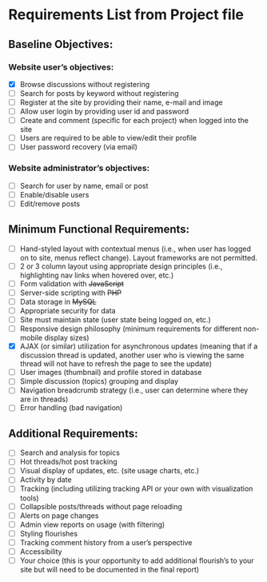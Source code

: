 # Requirements List from Project file

## Baseline Objectives:

### Website user’s objectives:
- [x] Browse discussions without registering
- [ ] Search for posts by keyword without registering
- [ ] Register at the site by providing their name, e-mail and image
- [ ] Allow user login by providing user id and password
- [ ] Create and comment (specific for each project) when logged into the site
- [ ] Users are required to be able to view/edit their profile
- [ ] User password recovery (via email) 

### Website administrator’s objectives:
- [ ] Search for user by name, email or post
- [ ] Enable/disable users
- [ ] Edit/remove posts

## Minimum Functional Requirements:
- [ ] Hand-styled layout with contextual menus (i.e., when user has logged on to site, menus reflect change). Layout frameworks are not permitted.
- [ ] 2 or 3 column layout using appropriate design principles (i.e., highlighting nav links when hovered over, etc.)
- [ ] Form validation with ~~JavaScript~~
- [ ] Server-side scripting with ~~PHP~~
- [ ] Data storage in ~~MySQL~~
- [ ] Appropriate security for data
- [ ] Site must maintain state (user state being logged on, etc.)
- [ ] Responsive design philosophy (minimum requirements for different non-mobile display sizes)
- [x] AJAX (or similar) utilization for asynchronous updates (meaning that if a discussion thread is updated, another user who is viewing the same thread will not have to refresh the page to see the update)
- [ ] User images (thumbnail) and profile stored in database
- [ ] Simple discussion (topics) grouping and display
- [ ] Navigation breadcrumb strategy (i.e., user can determine where they are in threads)
- [ ] Error handling (bad navigation)

## Additional Requirements:
- [ ] Search and analysis for topics
- [ ] Hot threads/hot post tracking
- [ ] Visual display of updates, etc. (site usage charts, etc.)
- [ ] Activity by date
- [ ] Tracking (including utilizing tracking API or your own with visualization tools)
- [ ] Collapsible posts/threads without page reloading
- [ ] Alerts on page changes
- [ ] Admin view reports on usage (with filtering)
- [ ] Styling flourishes
- [ ] Tracking comment history from a user’s perspective
- [ ] Accessibility
- [ ] Your choice (this is your opportunity to add additional flourish’s to your site but will need to be documented in the final report)
